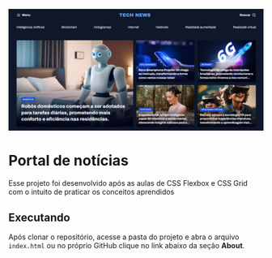![Cover](./assets/projeto-portal-de-noticias.png)

# Portal de notícias

Esse projeto foi desenvolvido após as aulas de CSS Flexbox e CSS Grid com o intuito de praticar os conceitos aprendidos

## Executando

Após clonar o repositório, acesse a pasta do projeto e abra o arquivo `index.html` ou no próprio GitHub clique no link abaixo da seção **About**.
